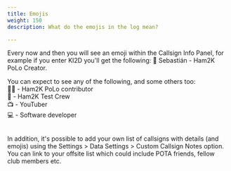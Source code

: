 ```yaml
---
title: Emojis
weight: 150
description: What do the emojis in the log mean?

---
```

<p>Every now and then you will see an emoji within the Callsign Info Panel, for example if you enter KI2D you'll get the following: 🤩 Sebastián - Ham2K PoLo Creator.</p>

You can expect to see any of the following, and some others too:<br>
🧑‍💻 - Ham2K PoLo contributor<br>
👷 - Ham2K Test Crew<br>
📺 - YouTuber<br>
💻 - Software developer<br><br>

In addition, it's possible to add your own list of callsigns with details (and emojis) using the Settings > Data Settings > Custom Callsign Notes option. You can link to your offsite list which could include POTA friends, fellow club members etc.

